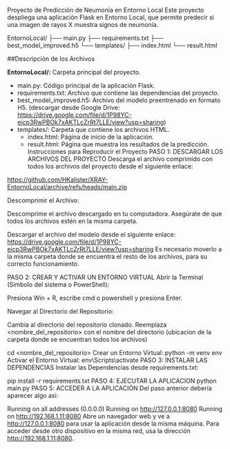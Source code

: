 Proyecto de Predicción de Neumonía en Entorno Local
Este proyecto despliega una aplicación Flask en Entorno Local, que permite predecir si una imagen de rayos X muestra signos de neumonía.

EntornoLocal/
├── main.py
├── requirements.txt
├── best_model_improved.h5
└── templates/
    ├── index.html
    └── result.html



##Descripción de los Archivos

**EntornoLocal/:** Carpeta principal del proyecto.

- main.py: Código principal de la aplicación Flask.
- requirements.txt: Archivo que contiene las dependencias del proyecto.
- best_model_improved.h5: Archivo del modelo preentrenado en formato H5.
  (descargar desde Google Drive: https://drive.google.com/file/d/1P98YC-eicp3RwPBOk7xAKTLcZrRt7LLE/view?usp=sharing)
- templates/: Carpeta que contiene los archivos HTML.
  - index.html: Página de inicio de la aplicación.
  - result.html: Página que muestra los resultados de la predicción.
Instrucciones para Reproducir el Proyecto
PASO 1: DESCARGAR LOS ARCHIVOS DEL PROYECTO
Descarga el archivo comprimido con todos los archivos del proyecto desde el siguiente enlace:

https://github.com/HKalister/XRAY-EntornoLocal/archive/refs/heads/main.zip

Descomprimir el Archivo:

Descomprime el archivo descargado en tu computadora. Asegúrate de que todos los archivos estén en la misma carpeta.

Descargar el archivo del modelo desde el siguiente enlace: https://drive.google.com/file/d/1P98YC-eicp3RwPBOk7xAKTLcZrRt7LLE/view?usp=sharing Es necesario moverlo a la misma carpeta donde se encuentra el resto de los archivos, para su correcto funcionamiento.

PASO 2: CREAR Y ACTIVAR UN ENTORNO VIRTUAL
Abrir la Terminal (Símbolo del sistema o PowerShell):

Presiona Win + R, escribe cmd o powershell y presiona Enter.

Navegar al Directorio del Repositorio:

Cambia al directorio del repositorio clonado. Reemplaza <nombre_del_repositorio> con el nombre del directorio (ubicacion de la carpeta donde se encuentran todos los archivos)

cd <nombre_del_repositorio>
Crear un Entorno Virtual:
python -m venv env
Activar el Entorno Virtual:
env\Scripts\activate
PASO 3: INSTALAR LAS DEPENDENCIAS
Instalar las Dependencias desde requirements.txt:

pip install -r requirements.txt
PASO 4: EJECUTAR LA APLICACION
python main.py
PASO 5: ACCEDER A LA APLICACIÓN
Del paso anterior debería aparecer algo asi:

Running on all addresses (0.0.0.0)
Running on http://127.0.0.1:8080
Running on http://192.168.1.11:8080
Abre un navegador web y ve a http://127.0.0.1:8080 para usar la aplicación desde la misma máquina. Para acceder desde otro dispositivo en la misma red, usa la dirección http://192.168.1.11:8080.
